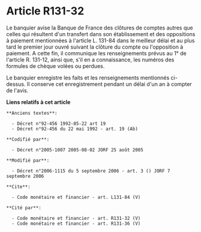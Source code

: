 # Article R131-32

Le banquier avise la Banque de France des clôtures de comptes autres que celles qui résultent d'un transfert dans son
établissement et des oppositions à paiement mentionnées à l'article L. 131-84 dans le meilleur délai et au plus tard le
premier jour ouvré suivant la clôture du compte ou l'opposition à paiement. A cette fin, il communique les renseignements
prévus au 1° de l'article R. 131-12, ainsi que, s'il en a connaissance, les numéros des formules de chèque volées ou
perdues. 

Le banquier enregistre les faits et les renseignements mentionnés ci-dessus. Il conserve cet enregistrement pendant un délai
d'un an à compter de l'avis.

**Liens relatifs à cet article**

	**Anciens textes**:

	  - Décret n°92-456 1992-05-22 art 19
	  - Décret n°92-456 du 22 mai 1992 - art. 19 (Ab)

	**Codifié par**:

	  - Décret n°2005-1007 2005-08-02 JORF 25 août 2005

	**Modifié par**:

	  - Décret n°2006-1115 du 5 septembre 2006 - art. 3 () JORF 7 septembre 2006

	**Cite**:

	  - Code monétaire et financier - art. L131-84 (V)

	**Cité par**:

	  - Code monétaire et financier - art. R131-32 (V)
	  - Code monétaire et financier - art. R131-36 (V)

